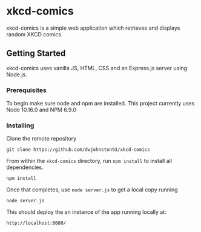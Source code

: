 # xkcd-comics

xkcd-comics is a simple web application which retrieves and displays random XKCD comics.

## Getting Started

xkcd-comics uses vanilla JS, HTML, CSS and an Express.js server using Node.js.

### Prerequisites

To begin make sure node and npm are installed. This project currently uses Node 10.16.0 and NPM 6.9.0

### Installing

Clone the remote repository

```
git clone https://github.com/dwjohnston93/xkcd-comics
```

From within the `xkcd-comics` directory, run `npm install` to install all dependencies.

```
npm install
```

Once that completes, use `node server.js` to get a local copy running

```
node server.js
```

This should deploy the an instance of the app running locally at:

```
http://localhost:8080/
```

